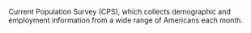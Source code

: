 Current Population Survey (CPS), which collects demographic and employment information from a wide range of Americans each month.
